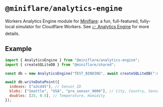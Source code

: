 # `@miniflare/analytics-engine`

Workers Analytics Engine module for [Miniflare](https://github.com/cloudflare/miniflare): a
fun, full-featured, fully-local simulator for Cloudflare Workers. See
[📈 Analytics Engine](https://miniflare.dev/storage/analytics-engine) for more details.

## Example

```js
import { AnalyticsEngine } from "@miniflare/analytics-engine";
import { createSQLiteDB } from "@miniflare/shared";

const db = new AnalyticsEngine("TEST_BINDING", await createSQLiteDB(":memory:"));

await db.writeDataPoint({
  indexes: ["a3cd45"], // Sensor ID
  blobs: ["Seattle", "USA", "pro_sensor_9000"], // City, Country, Sensor
  doubles: [25, 0.5], // Temperature, Humidity
});
```
